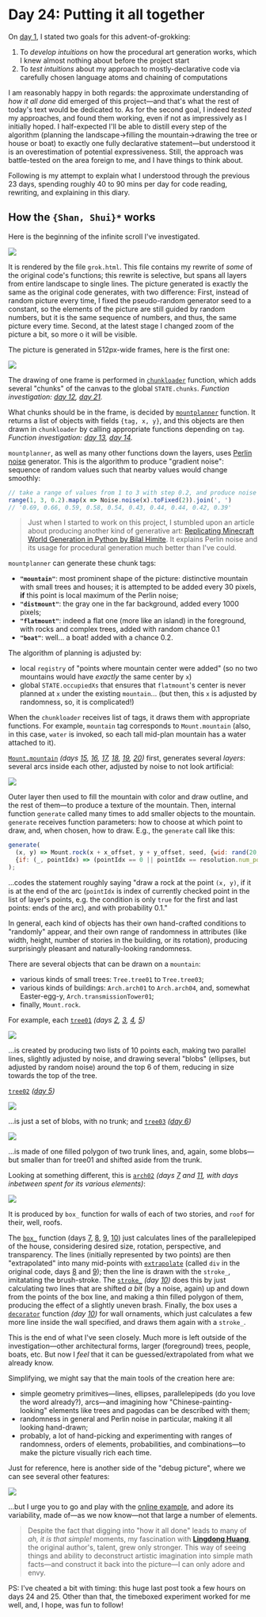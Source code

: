 # Day 24: Putting it all together

On [day 1](day1.md), I stated two goals for this advent-of-grokking:

1. To _develop intuitions_ on how the procedural art generation works, which I knew almost nothing about before the project start
2. To _test intuitions_ about my approach to mostly-declarative code via carefully chosen language atoms and chaining of computations

I am reasonably happy in both regards: the approximate understanding of _how it all done_ did emerged of this project—and that's what the rest of today's text would be dedicated to. As for the second goal, I indeed _tested_ my approaches, and found them working, even if not as impressively as I initially hoped. I half-expected I'll be able to distill every step of the algorithm (planning the landscape→filling the mountain→drawing the tree or house or boat) to exactly one fully declarative statement—but understood it is an overestimation of potential expressiveness. Still, the approach was battle-tested on the area foreign to me, and I have things to think about.

Following is my attempt to explain what I understood through the previous 23 days, spending roughly 40 to 90 mins per day for code reading, rewriting, and explaining in this diary.

## How the `{Shan, Shui}*` works

Here is the beginning of the infinite scroll I've investigated.

![](image59.png)

It is rendered by the file `grok.html`. This file contains my rewrite of _some_ of the original code's functions; this rewrite is selective, but spans all layers from entire landscape to single lines. The picture generated is exactly the same as the original code generates, with two difference: First, instead of random picture every time, I fixed the pseudo-random generator seed to a constant, so the elements of the picture are still guided by random numbers, but it is the same sequence of numbers, and thus, the same picture every time. Second, at the latest stage I changed zoom of the picture a bit, so more o it will be visible.

The picture is generated in 512px-wide frames, here is the first one:

![](image60.png)

The drawing of one frame is performed in [`chunkloader`](https://github.com/zverok/grok-shan-shui/blob/main/grok.html#L3922) function, which adds several "chunks" of the canvas to the global `STATE.chunks`. _Function investigation: [day 12](day12.md), [day 21](day21.md)._

What chunks should be in the frame, is decided by [`mountplanner`](https://github.com/zverok/grok-shan-shui/blob/main/grok.html#L3798) function. It returns a list of objects with fields `{tag, x, y}`, and this objects are then drawn in `chunkloader` by calling appropriate functions depending on `tag`. _Function investigation: [day 13](day13.md), [day 14](day14.md)._

`mountplanner`, as well as many other functions down the layers, uses [Perlin noise](https://en.wikipedia.org/wiki/Perlin_noise) generator. This is the algorithm to produce "gradient noise": sequence of random values such that nearby values would change smoothly:
```js
// take a range of values from 1 to 3 with step 0.2, and produce noise for them:
range(1, 3, 0.2).map(x => Noise.noise(x).toFixed(2)).join(', ')
// '0.69, 0.66, 0.59, 0.58, 0.54, 0.43, 0.44, 0.44, 0.42, 0.39'
```

> Just when I started to work on this project, I stumbled upon an article about producing another kind of generative art: [Replicating Minecraft World Generation in Python by
Bilal Himite](https://towardsdatascience.com/replicating-minecraft-world-generation-in-python-1b491bc9b9a4). It explains Perlin noise and its usage for procedural generation much better than I've could.

`mountplanner` can generate these chunk tags:

* **`"mountain"`**: most prominent shape of the picture: distinctive mountain with small trees and houses; it is attempted to be added every 30 pixels, **if** this point is local maximum of the Perlin noise;
* **`"distmount"`**: the gray one in the far background, added every 1000 pixels;
* **`"flatmount"`**: indeed a flat one (more like an island) in the foreground, with rocks and complex trees, added with random chance 0.1
* **`"boat"`**: well... a boat! added with a chance 0.2.

The algorithm of planning is adjusted by:
* local `registry` of "points where mountain center were added" (so no two mountains would have _exactly_ the same center by `x`)
* global `STATE.occupiedXs` that ensures that `flatmount`'s center is never planned at `x` under the existing `mountain`... (but then, this `x` is adjusted by randomness, so, it is complicated!)

When the `chunkloader` receives list of tags, it draws them with appropriate functions. For example, `mountain` tag corresponds to `Mount.mountain` (also, in this case, `water` is invoked, so each tall mid-plan mountain has a water attached to it).

[`Mount.mountain`](https://github.com/zverok/grok-shan-shui/blob/main/grok.html#L1890) _(days [15](day15.md), [16](day16.md), [17](day17.md), [18](day18.md), [19](day19.md), [20](day20.md))_ first, generates several _layers_: several arcs inside each other, adjusted by noise to not look artificial:

![](image61.png)

Outer layer then used to fill the mountain with color and draw outline, and the rest of them—to produce a texture of the mountain. Then, internal function `generate` called many times to add smaller objects to the mountain. `generate` receives function parameters: how to choose at which point to draw, and, when chosen, how to draw. E.g., the `generate` call like this:

```js
generate(
  (x, y) => Mount.rock(x + x_offset, y + y_offset, seed, {wid: rand(20, 40), hei: rand(20, 40), sha: 2}),
  {if: (_, pointIdx) => (pointIdx == 0 || pointIdx == resolution.num_points - 1) && chance(0.1)},
);
```
...codes the statement roughly saying "draw a rock at the point `(x, y)`, if it is at the end of the arc (`pointIdx` is index of currently checked point in the list of layer's points, e.g. the condition is only `true` for the first and last points: ends of the arc), and with probability 0.1."

In general, each kind of objects has their own hand-crafted conditions to "randomly" appear, and their own range of randomness in attributes (like width, height, number of stories in the building, or its rotation), producing surprisingly pleasant and naturally-looking randomness.

There are several objects that can be drawn on a `mountain`:
* various kinds of small trees: `Tree.tree01` to `Tree.tree03`;
* various kinds of buildings: `Arch.arch01` to `Arch.arch04`, and, somewhat Easter-egg-y, `Arch.transmissionTower01`;
* finally, `Mount.rock`.

For example, each [`tree01`](https://github.com/zverok/grok-shan-shui/blob/main/grok.html#L912) _(days [2](day02.md), [3](day03.md), [4](day04.md), [5](day05.md))_

![](image62.png)

...is created by producing two lists of 10 points each, making two parallel lines, slightly adjusted by noise, and drawing several "blobs" (ellipses, but adjusted by random noise) around the top 6 of them, reducing in size towards the top of the tree.

[`tree02`](https://github.com/zverok/grok-shan-shui/blob/main/grok.html#L944) _([day 5](day05.md))_

![](image65.png)

...is just a set of blobs, with no trunk; and [`tree03`](https://github.com/zverok/grok-shan-shui/blob/main/grok.html#L961) _([day 6](day06.md))_

![](image66.png)

...is made of one filled polygon of two trunk lines, and, again, some blobs—but smaller than for tree01 and shifted aside from the trunk.

Looking at something different, this is [`arch02`](https://github.com/zverok/grok-shan-shui/blob/main/grok.html#L3146) _(days [7](day07.md) and [11](day11.md), with days inbetween spent for its various elements)_:

![](image63.png)

It is produced by `box_` function for walls of each of two stories, and `roof` for their, well, roofs.

The [`box_`](https://github.com/zverok/grok-shan-shui/blob/main/grok.html#L2630) function (days [7](day07.md), [8](day08.md), [9](day09.md), [10](day10.md)) just calculates lines of the parallelepiped of the house, considering desired size, rotation, perspective, and transparency. The lines (initially represented by two points) are then "extrapolated" into many mid-points with [`extrapolate`](https://github.com/zverok/grok-shan-shui/blob/main/grok.html#L766) (called `div` in the original code, days [8](day08.md) and [9](day09.md)); then the line is drawn with the `stroke_`, imitatating the brush-stroke. The [`stroke_`](https://github.com/zverok/grok-shan-shui/blob/main/grok.html#L608) _(day [10](day10.md))_ does this by just calculating two lines that are shifted _a bit_ (by a noise, again) up and down from the points of the box line, and making a thin filled polygon of them, producing the effect of a slightly uneven brash. Finally, the box uses a [`decorator`](https://github.com/zverok/grok-shan-shui/blob/main/grok.html#L2777) function _(day [10](day10.md))_ for wall ornaments, which just calculates a few more line inside the wall specified, and draws them again with a `stroke_`.

This is the end of what I've seen closely. Much more is left outside of the investigation—other architectural forms, larger (foreground) trees, people, boats, etc. But now I _feel_ that it can be guessed/extrapolated from what we already know.

Simplifying, we might say that the main tools of the creation here are:

* simple geometry primitives—lines, ellipses, parallelepipeds (do you love the word already?), arcs—and imagining how "Chinese-painting-looking" elements like trees and pagodas can be described with them;
* randomness in general and Perlin noise in particular, making it all looking hand-drawn;
* probably, a lot of hand-picking and experimenting with ranges of randomness, orders of elements, probabilities, and combinations—to make the picture visually rich each time.

Just for reference, here is another side of the "debug picture", where we can see several other features:

![](image64.png)

...but I urge you to go and play with the [online example](http://shan-shui-inf.lingdong.works/), and adore its variability, made of—as we now know—not that large a number of elements.

> Despite the fact that digging into "how it all done" leads to many of _ah, it is that simple!_ moments, my fascination with **[Lingdong Huang](https://github.com/LingDong-)**, the original author's, talent, grew only stronger. This way of seeing things and ability to deconstruct artistic imagination into simple math facts—and construct it back into the picture—I can only adore and envy.

PS: I've cheated a bit with timing: this huge last post took a few hours on days 24 and 25. Other than that, the timeboxed experiment worked for me well, and, I hope, was fun to follow!
